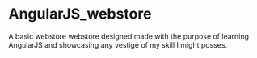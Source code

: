 # AngularJS_webstore

A basic webstore webstore designed made with the purpose of learning AngularJS and showcasing any vestige of my skill I might posses. 
